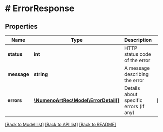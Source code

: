# # ErrorResponse

## Properties

| Name        | Type                                                    | Description                            | Notes      |
| ----------- | ------------------------------------------------------- | -------------------------------------- | ---------- |
| **status**  | **int**                                                 | HTTP status code of the error          |
| **message** | **string**                                              | A message describing the error         |
| **errors**  | [**\NumenoArtRec\Model\ErrorDetail[]**](ErrorDetail.md) | Details about specific errors (if any) | [optional] |

[[Back to Model list]](../../README.md#models) [[Back to API list]](../../README.md#endpoints) [[Back to README]](../../README.md)
